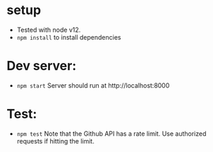 # setup
- Tested with node v12.
- `npm install` to install dependencies

# Dev server:
- `npm start`
Server should run at http://localhost:8000

# Test:
- `npm test`
Note that the Github API has a rate limit.
Use authorized requests if hitting the limit.